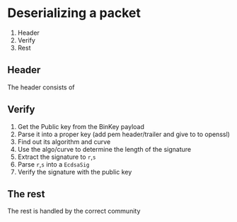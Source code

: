 # Deserializing a packet

1. Header
2. Verify
3. Rest


## Header
The header consists of

## Verify
1. Get the Public key from the BinKey payload
2. Parse it into a proper key (add pem header/trailer and give to to openssl)
3. Find out its algorithm and curve
4. Use the algo/curve to determine the length of the signature
5. Extract the signature to `r`,`s`
6. Parse `r`,`s` into a `EcdsaSig`
7. Verify the signature with the public key

## The rest
The rest is handled by the correct community
